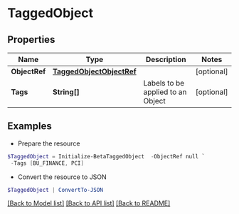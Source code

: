 # TaggedObject
## Properties

Name | Type | Description | Notes
------------ | ------------- | ------------- | -------------
**ObjectRef** | [**TaggedObjectObjectRef**](TaggedObjectObjectRef.md) |  | [optional] 
**Tags** | **String[]** | Labels to be applied to an Object | [optional] 

## Examples

- Prepare the resource
```powershell
$TaggedObject = Initialize-BetaTaggedObject  -ObjectRef null `
 -Tags [BU_FINANCE, PCI]
```

- Convert the resource to JSON
```powershell
$TaggedObject | ConvertTo-JSON
```

[[Back to Model list]](../README.md#documentation-for-models) [[Back to API list]](../README.md#documentation-for-api-endpoints) [[Back to README]](../README.md)

